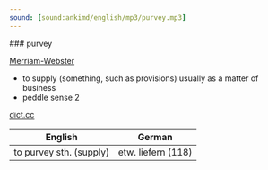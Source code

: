 ```yaml
---
sound: [sound:ankimd/english/mp3/purvey.mp3]
---
```


\### purvey

[Merriam-Webster](https://www.merriam-webster.com/dictionary/purvey)

- to supply (something, such as provisions) usually as a matter of business
- peddle sense 2

[dict.cc](https://www.dict.cc/purvey)

| English        | German       |
| -------------- | ------------ |
| to purvey sth. (supply) | etw. liefern (118) |
